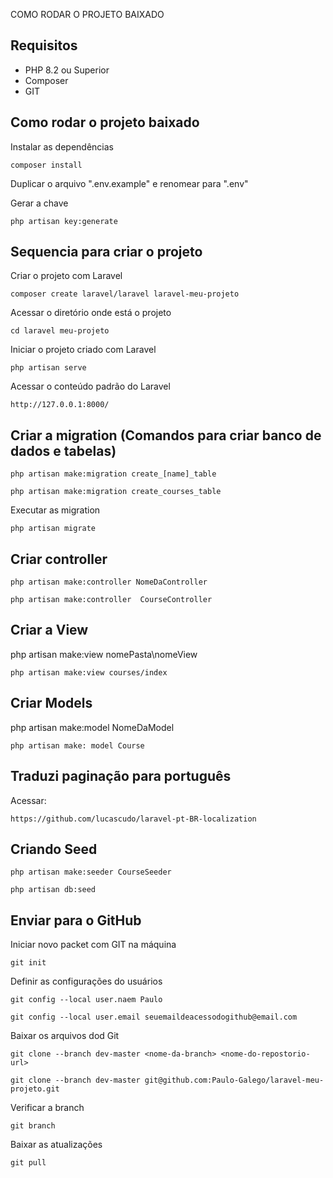 COMO RODAR O PROJETO BAIXADO

## Requisitos
* PHP 8.2 ou Superior
* Composer
* GIT

## Como rodar o projeto baixado
Instalar as dependências
```
composer install
```


Duplicar o arquivo ".env.example" e renomear para ".env"


Gerar a chave
```
php artisan key:generate
```

## Sequencia para criar o projeto

Criar o projeto com Laravel 
```
composer create laravel/laravel laravel-meu-projeto
```

Acessar o diretório onde está o projeto
```
cd laravel meu-projeto
```

Iniciar o projeto criado com Laravel
```
php artisan serve
```

Acessar o conteúdo padrão do Laravel
```
http://127.0.0.1:8000/
```

## Criar a migration (Comandos para criar banco de dados e tabelas)

```
php artisan make:migration create_[name]_table
```

```
php artisan make:migration create_courses_table
```

Executar as migration 
```
php artisan migrate
```

## Criar controller

```
php artisan make:controller NomeDaController
```
```
php artisan make:controller  CourseController
```

## Criar a View

php artisan make:view nomePasta\nomeView
```
php artisan make:view courses/index
```

## Criar Models

php artisan make:model NomeDaModel
```
php artisan make: model Course
```

## Traduzi paginação para português

Acessar:
```
https://github.com/lucascudo/laravel-pt-BR-localization
```

## Criando Seed
```
php artisan make:seeder CourseSeeder
```

```
php artisan db:seed
```


## Enviar para o GitHub
Iniciar novo packet com GIT na máquina
```
git init
```

Definir as configurações do usuários
```
git config --local user.naem Paulo
```

```
git config --local user.email seuemaildeacessodogithub@email.com
```

Baixar os arquivos dod Git

```
git clone --branch dev-master <nome-da-branch> <nome-do-repostorio-url>
```

```
git clone --branch dev-master git@github.com:Paulo-Galego/laravel-meu-projeto.git
```

Verificar a branch
```
git branch
```
Baixar as atualizações
```
git pull
```







